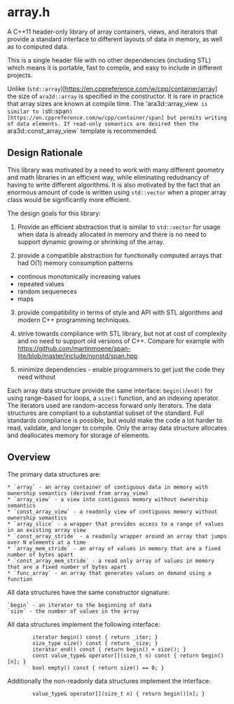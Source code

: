 # array.h

A C++11 header-only library of array containers, views, and iterators that provide a standard interface to different layouts of data in memory, as well as to computed data. 

This is a single header file with no other dependencies (including STL) which means it is portable, fast to compile, and easy to include in different projects. 

Unlike (`std::array`)[https://en.cppreference.com/w/cpp/container/array] the size of `ara3d::array` is specified in the constructor. It is rare in practice that array sizes are known at compile time. The 'ara3d::array_view` is similar to (`stl::span`)[https://en.cppreference.com/w/cpp/container/span] but permits writing of data elements. If read-only semantics are desired then the `ara3d::const_array_view` template is recommended. 

## Design Rationale 

This library was motivated by a need to work with many different geometry and math libraries in an efficient way, while 
eliminating redudnancy of having to write different algorithms. It is also motivated by the fact that an enormous amount of code is written using `std::vector` when a proper array class would be significantly more efficient.

The design goals for this library:

1. Provide an efficient abstraction that is similar to `std::vector` for usage when data is already
allocated in memory and there is no need to support dynamic growing or shrinking of the array.

2. provide a compatible abstraction for functionally computed arrays that had O(1) memory consumption patterns
  * continous monotonically increasing values
  * repeated values
  * random sequeneces
  * maps

3. provide compatibility in terms of style and API with STL algorithms and modern C++ programming techniques. 

4. strive towards compliance with STL library, but not at cost of complexity and no need to support old versions of C++. Compare for example with https://github.com/martinmoene/span-lite/blob/master/include/nonstd/span.hpp

5. minimize dependencies - enable programmers to get just the code they need without         
       
        
Each array data structure provide the same interface: `begin()`/`end()` for using range-based for loops, a `size()` function, and an
indexing operator. The iterators used are random-access forward only iterators. The data structures are compliant to a substantial 
subset of the standard. Full standards compliance is possible, but would make the code a lot harder to read, validate, and longer to 
compile. Only the array data structure allocates and deallocates memory for storage of elements.  

## Overview

The primary data structures are: 

    * `array` - an array container of contiguous data in memory with ownership semantics (derived from array_view)
    * `array_view` - a view into contiguous memory without ownership semantics
    * `const_array_view` - a readonly view of contiguous memory without ownership semantics
    * `array_slice` - a wrapper that provides access to a range of values in an existing array view   
    * `const_array_stride` - a readonly wrapper around an array that jumps over N elements at a time 
    * `array_mem_stride` - an array of values in memory that are a fixed number of bytes apart	
    * `const_array_mem_stride` - a read only array of values in memory that are a fixed number of bytes apart
    * `func_array` - an array that generates values on demand using a function 

All data structures have the same constructor signature:

    `begin` - an iterator to the beginning of data 
    `size` - the number of values in the array 
   
All data structures implement the following interface:

```
		iterator begin() const { return _iter; }
		size_type size() const { return _size; }
		iterator end() const { return begin() + size(); }
		const value_type& operator[](size_t n) const { return begin()[n]; }
		bool empty() const { return size() == 0; }
```

Additionally the non-readonly data structures implement the interface:

```
		value_type& operator[](size_t n) { return begin()[n]; }
```
